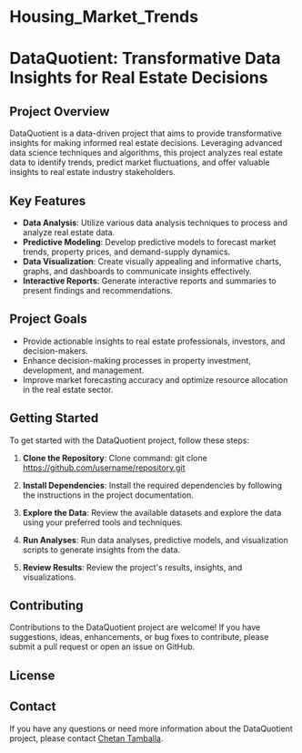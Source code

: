 # Housing_Market_Trends

# DataQuotient: Transformative Data Insights for Real Estate Decisions

## Project Overview

DataQuotient is a data-driven project that aims to provide transformative insights for making informed real estate decisions. Leveraging advanced data science techniques and algorithms, this project analyzes real estate data to identify trends, predict market fluctuations, and offer valuable insights to real estate industry stakeholders.

## Key Features

- **Data Analysis**: Utilize various data analysis techniques to process and analyze real estate data.
- **Predictive Modeling**: Develop predictive models to forecast market trends, property prices, and demand-supply dynamics.
- **Data Visualization**: Create visually appealing and informative charts, graphs, and dashboards to communicate insights effectively.
- **Interactive Reports**: Generate interactive reports and summaries to present findings and recommendations.

## Project Goals

- Provide actionable insights to real estate professionals, investors, and decision-makers.
- Enhance decision-making processes in property investment, development, and management.
- Improve market forecasting accuracy and optimize resource allocation in the real estate sector.

## Getting Started

To get started with the DataQuotient project, follow these steps:

1. **Clone the Repository**: Clone command: git clone https://github.com/username/repository.git

2. **Install Dependencies**: Install the required dependencies by following the instructions in the project documentation.

3. **Explore the Data**: Review the available datasets and explore the data using your preferred tools and techniques.

4. **Run Analyses**: Run data analyses, predictive models, and visualization scripts to generate insights from the data.

5. **Review Results**: Review the project's results, insights, and visualizations.

## Contributing

Contributions to the DataQuotient project are welcome! If you have suggestions, ideas, enhancements, or bug fixes to contribute, please submit a pull request or open an issue on GitHub.

## License


## Contact

If you have any questions or need more information about the DataQuotient project, please contact [Chetan Tamballa](mailto:chetankumart@gmail.com).

